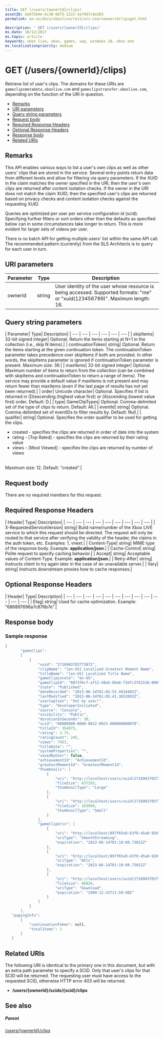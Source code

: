 ```yaml
---
title: GET (/users/{ownerId}/clips)
assetID: da972b4e-bc38-66f5-2222-5e79d7c8a183
permalink: en-us/docs/xboxlive/rest/uri-usersowneridclipsget.html

description: ' GET (/users/{ownerId}/clips)'
ms.date: 10/12/2017
ms.topic: article
keywords: xbox live, xbox, games, uwp, windows 10, xbox one
ms.localizationpriority: medium
---
```

# GET (/users/{ownerId}/clips)
Retrieve list of user's clips.
The domains for these URIs are `gameclipsmetadata.xboxlive.com` and `gameclipstransfer.xboxlive.com`, depending on the function of the URI in question.

  * [Remarks](#ID4EX)
  * [URI parameters](#ID4EEB)
  * [Query string parameters](#ID4EPB)
  * [Request body](#ID4EPE)
  * [Required Response Headers](#ID4E1E)
  * [Optional Response Headers](#ID4ENH)
  * [Response body](#ID4EOAAC)
  * [Related URIs](#ID4EABAC)

<a id="ID4EX"></a>


## Remarks

This API enables various ways to list a user's own clips as well as other users' clips that are stored in the service. Several entry points return data from different levels and allow for filtering via query parameters. If the XUID in the claim matches the owner specified in the URI, then the user's own clips are returned after content isolation checks. If the owner in the URI does not match the claim XUID, then the specified user's clips are returned based on privacy checks and content isolation checks against the requesting XUID.

Queries are optimized per user per service configuration id (scid). Specifying further filters or sort orders other than the defaults as specified below can in some circumstances take longer to return. This is more evident for larger sets of videos per user.

There is no batch API for getting multiple users' list within the same API call. The recommended pattern (currently) from the SLS Architects is to query for each user in turn.

<a id="ID4EEB"></a>


## URI parameters

| Parameter| Type| Description|
| --- | --- | --- |
| ownerId| string| User identity of the user whose resource is being accessed. Supported formats: "me" or "xuid(123456789)". Maximum length: 16.|

<a id="ID4EPB"></a>


## Query string parameters

| Parameter| Type| Description|
| --- | --- | --- | --- | --- | --- |
| skipItems| 32-bit signed integer| Optional. Return the items starting at N+1 in the collection (i.e., skip N items).|
| continuationToken| string| Optional. Return the items starting at the given continuation token. The continuationToken parameter takes precedence over skipItems if both are provided. In other words, the skipItems parameter is ignored if continuationToken parameter is present. Maximum size: 36.|
| maxItems| 32-bit signed integer| Optional. Maximum number of items to return from the collection (can be combined with skipItems and continuationToken to return a range of items). The service may provide a default value if maxItems is not present and may return fewer than maxItems (even if the last page of results has not yet been returned).|
| order| Unicode character| Optional. Specifies if list is returned in (D)escending (highest value first) or (A)scending (lowest value first) order. Default: D.|
| type| GameClipTypes| Optional. Comma-delimited set of the type of clips to return. Default: All.|
| eventId| string| Optional. Comma-delimited set of eventIDs to filter results by. Default: Null.|
| qualifer| string| Optional. Specifies the order qualifier to be used for getting the clips. <ul><li>created - specifies the clips are returned in order of date into the system</li><li>rating - [Top Rated] - specifies the clips are returned by their rating value</li><li>views - [Most Viewed] - specifies the clips are returned by number of views</li></ul><br/> Maximum size: 12. Default: "created".| 

<a id="ID4EPE"></a>


## Request body

There are no required members for this request.

<a id="ID4E1E"></a>


## Required Response Headers

| Header| Type| Description|
| --- | --- | --- | --- | --- | --- | --- | --- | --- |
| X-RequestedServiceVersion| string| Build name/number of the Xbox LIVE service to which this request should be directed. The request will only be routed to that service after verifying the validity of the header, the claims in the auth token, etc. Examples: 1, vnext.|
| Content-Type| string| MIME type of the response body. Example: <b>application/json</b>.|
| Cache-Control| string| Polite request to specify caching behavior.|
| Accept| string| Acceptable values of Content-Type. Example: <b>application/json</b>.|
| Retry-After| string| Instructs client to try again later in the case of an unavailable server.|
| Vary| string| Instructs downstream proxies how to cache responses.|

<a id="ID4ENH"></a>


## Optional Response Headers

| Header| Type| Description|
| --- | --- | --- | --- | --- | --- | --- | --- | --- | --- | --- | --- |
| Etag| string| Used for cache optimization. Example: "686897696a7c876b7e".|

<a id="ID4EOAAC"></a>


## Response body

<a id="ID4EUAAC"></a>


### Sample response


```cpp
{
       "gameClips":
       [
           {
               "xuid": "2716903703773872",
               "clipName": "[en-US] Localized Greatest Moment Name",
               "titleName": "[en-US] Localized Title Name",
               "gameClipLocale": "en-US",
               "gameClipId": "6873f6cf-af12-48a5-8be6-f3dfc3f61538-000",
               "state": "Published",
               "dateRecorded": "2013-06-14T01:02:55.4918465Z",
               "lastModified": "2013-06-14T01:05:41.3652693Z",
               "userCaption": "Set by user!",
               "type": "DeveloperInitiated",
               "source": "Console",
               "visibility": "Public",
               "durationInSeconds": 30,
               "scid": "00000000-0000-0012-0023-000000000070",
               "titleId": 354975,
               "rating": 3.75,
               "ratingCount": 245,
               "views": 7453,
               "titleData": "",
               "systemProperties": "",
               "savedByUser": false,
               "achievementId": "AchievementId",
               "greatestMomentId": "GreatestMomentId",
               "thumbnails": [
                   {
                       "uri": "http://localhost/users/xuid(2716903703773872)/scids/00000000-0000-0012-0023-000000000070/clips/6873f6cf-af12-48a5-8be6-f3dfc3f61538-000/thumbnails/large",
                       "fileSize": 637293,
                       "thumbnailType": "Large"
                   },
                   {
                       "uri": "http://localhost/users/xuid(2716903703773872)/scids/00000000-0000-0012-0023-000000000070/clips/6873f6cf-af12-48a5-8be6-f3dfc3f61538-000/thumbnails/small",
                       "fileSize": 163998,
                       "thumbnailType": "Small"
                   }
               ],
               "gameClipUris": [
                   {
                       "uri": "http://localhost/897f65a9-63f0-45a0-926f-05a3155c04fc/GameClip-Original_4000.ism/manifest",
                       "uriType": "SmoothStreaming",
                       "expiration": "2013-06-14T01:10:08.73652Z"
                   },
                   {
                       "uri": "http://localhost/897f65a9-63f0-45a0-926f-05a3155c04fc/GameClip-Original_4000.ism/manifest(format=m3u8-aapl)",
                       "uriType": "Ahls",
                       "expiration": "2013-06-14T01:10:08.73652Z"
                   },
                   {
                       "uri": "http://localhost/users/xuid(2716903703773872)/scids/00000000-0000-0012-0023-000000000070/clips/6873f6cf-af12-48a5-8be6-f3dfc3f61538-000",
                       "fileSize": 88820,
                       "uriType": "Download",
                       "expiration": "2999-12-31T11:59:40Z"
                   }
               ]
           }
       ],
   "pagingInfo":
       {
           "continuationToken": null,
           "totalItems": 1
       }
   }

```


<a id="ID4EABAC"></a>


## Related URIs

The following URI is identical to the primary one in this document, but with an extra path parameter to specify a SCID. Only that user's clips for that SCID will be returned. The requesting user must have access to the requested SCID, otherwise HTTP error 403 will be returned.

   * **/users/{ownerId}/scids/{scid}/clips**

<a id="ID4ENBAC"></a>


## See also

<a id="ID4EPBAC"></a>


##### Parent

[/users/{ownerId}/clips](uri-usersowneridclips.md)
